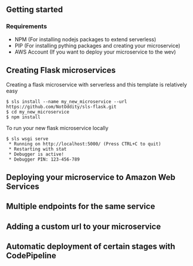 ## Getting started

### Requirements
- NPM (For installing nodejs packages to extend serverless)
- PIP (For installing pything packages and creating your microservice)
- AWS Account (If you want to deploy your microservice to the wev)

## Creating Flask microservices
Creating a flask microservice with serverless and this template is relatively easy
```
$ sls install --name my_new_microservice --url https://github.com/NotOddity/sls-flask.git
$ cd my_new_microservice
$ npm install
```

To run your new flask microservice locally
```
$ sls wsgi serve
 * Running on http://localhost:5000/ (Press CTRL+C to quit)
 * Restarting with stat
 * Debugger is active!
 * Debugger PIN: 123-456-789
```

## Deploying your microservice to Amazon Web Services

## Multiple endpoints for the same service

## Adding a custom url to your microservice

## Automatic deployment of certain stages with CodePipeline